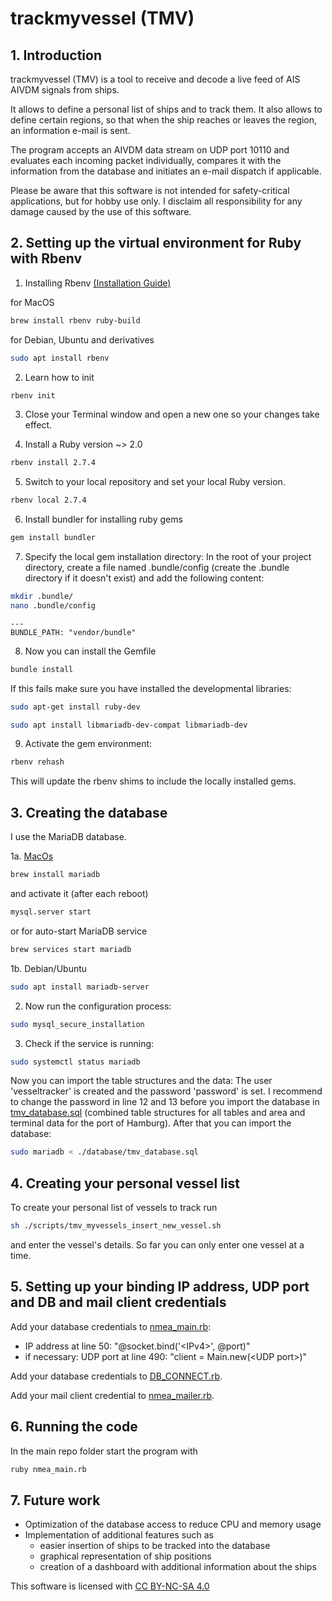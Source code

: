 # trackmyvessel (TMV)

## 1. Introduction
trackmyvessel (TMV) is a tool to receive and decode a live feed of AIS AIVDM signals from ships.

It allows to define a personal list of ships and to track them. It also allows to define certain regions, so that when the ship reaches or leaves the region, an information e-mail is sent.

The program accepts an AIVDM data stream on UDP port 10110 and evaluates each incoming packet individually, compares it with the information from the database and initiates an e-mail dispatch if applicable.

Please be aware that this software is not intended for safety-critical applications, but for hobby use only. I disclaim all responsibility for any damage caused by the use of this software. 

## 2. Setting up the virtual environment for Ruby with Rbenv

1. Installing Rbenv [(Installation Guide)](https://github.com/rbenv/rbenv)

for MacOS

```sh
brew install rbenv ruby-build
```
for Debian, Ubuntu and derivatives
```sh
sudo apt install rbenv
```

2. Learn how to init
```sh
rbenv init
```

3. Close your Terminal window and open a new one so your changes take effect.

4. Install a Ruby version ~> 2.0
```sh
rbenv install 2.7.4
```

5. Switch to your local repository and set your local Ruby version.
```sh
rbenv local 2.7.4
```

6. Install bundler for installing ruby gems
```sh
gem install bundler
```

7. Specify the local gem installation directory: In the root of your project directory, create a file named .bundle/config (create the .bundle directory if it doesn't exist) and add the following content:

```sh
mkdir .bundle/
nano .bundle/config
```

```
--- 
BUNDLE_PATH: "vendor/bundle"
```

8. Now you can install the Gemfile
```sh
bundle install
```

If this fails make sure you have installed the developmental libraries:

```sh
sudo apt-get install ruby-dev
```

```sh
sudo apt install libmariadb-dev-compat libmariadb-dev
```

9. Activate the gem environment:
```sh
rbenv rehash
```
This will update the rbenv shims to include the locally installed gems.


## 3. Creating the database
I use the MariaDB database.

1a. [MacOs](https://mariadb.com/kb/en/installing-mariadb-on-macos-using-homebrew/)
```sh
brew install mariadb
```

and activate it (after each reboot)

```sh
mysql.server start
```

or for auto-start MariaDB service

```sh
brew services start mariadb
```

1b. Debian/Ubuntu
```sh
sudo apt install mariadb-server
```

2. Now run the configuration process:

```sh
sudo mysql_secure_installation
```

3. Check if the service is running:

```sh
sudo systemctl status mariadb
```
Now you can import the table structures and the data:
The user 'vesseltracker' is created and the password 'password' is set. I recommend to change the password in line 12 and 13 before you import the database in [tmv_database.sql](./database/tmv_database.sql) (combined table structures for all tables and area and terminal data for the port of Hamburg). After that you can import the database:

```sh
sudo mariadb < ./database/tmv_database.sql
```

## 4. Creating your personal vessel list

To create your personal list of vessels to track run

```sh
sh ./scripts/tmv_myvessels_insert_new_vessel.sh
```

and enter the vessel's details. So far you can only enter one vessel at a time.

## 5. Setting up your binding IP address, UDP port and DB and mail client credentials

Add your database credentials to [nmea_main.rb](nmea_main.rb):
- IP address at line 50: "@socket.bind('\<IPv4\>', @port)"
- if necessary: UDP port at line 490: "client = Main.new(\<UDP port\>)"

Add your database credentials to [DB_CONNECT.rb](./config/DB_CONNECT.rb).

Add your mail client credential to [nmea_mailer.rb](./config/nmea_mailer.rb).

## 6. Running the code

In the main repo folder start the program with

```sh
ruby nmea_main.rb
```

## 7. Future work
- Optimization of the database access to reduce CPU and memory usage
- Implementation of additional features such as
    - easier insertion of ships to be tracked into the database
    - graphical representation of ship positions
    - creation of a dashboard with additional information about the ships



This software is licensed with [CC BY-NC-SA 4.0](https://creativecommons.org/licenses/by-nc-sa/4.0/)

